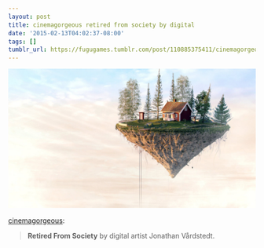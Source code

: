 ```yaml
---
layout: post
title: cinemagorgeous retired from society by digital
date: '2015-02-13T04:02:37-08:00'
tags: []
tumblr_url: https://fugugames.tumblr.com/post/110885375411/cinemagorgeous-retired-from-society-by-digital
---
```

 ![](/tumblr_files/tumblr_njlezcslXw1qflgwpo1_1280.jpg)  

[cinemagorgeous](http://cinemagorgeous.com/post/110835743684/retired-from-society-by-digital-artist-jonathan):

> **Retired From Society** by digital artist Jonathan Vårdstedt.


